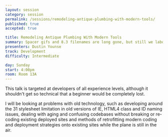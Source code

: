 ```yaml
---
layout: session
category: session
permalink: /sessions/remodeling-antique-plumbing-with-modern-tools/
published: true
accepted: true

title: Remodeling Antique Plumbing With Modern Tools
summary: Spacer gifs and 8.3 filenames are long gone, but still we labor on elderly sites. What are the old pitfalls and modern workarounds?
presenters: Dustin Younse
track: Development
difficulty: Intermediate

day: Sunday
start: 4:00pm
room: Room 13A
---
```


This talk is targeted at developers of all experience levels, although it shouldn't get so technical that a beginner would be completely lost.

I will be looking at problems with old technology, such as developing around the 31 stylesheet limitation in old versions of IE, HTML4 class and ID naming issues, dealing with aging and confusing codebases without breaking or re-coding existing deployed sites and methods of retrofitting modern coding and deployment strategies onto existing sites while the plane is still in the air.
